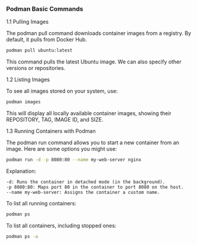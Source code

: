 ### Podman Basic Commands

1.1 Pulling Images

The podman pull command downloads container images from a registry. By default, it pulls from Docker Hub.

```bash
podman pull ubuntu:latest
```

This command pulls the latest Ubuntu image. We can also specify other versions or repositories.

1.2 Listing Images

To see all images stored on your system, use:

```bash
podman images
```

This will display all locally available container images, showing their REPOSITORY, TAG, IMAGE ID, and SIZE.

1.3 Running Containers with Podman

The podman run command allows you to start a new container from an image. Here are some options you might use:

```bash
podman run -d -p 8080:80 --name my-web-server nginx
```

Explanation:

    -d: Runs the container in detached mode (in the background).
    -p 8080:80: Maps port 80 in the container to port 8080 on the host.
    --name my-web-server: Assigns the container a custom name.

To list all running containers:

```bash
podman ps
```

To list all containers, including stopped ones:

```bash
podman ps -a
```

